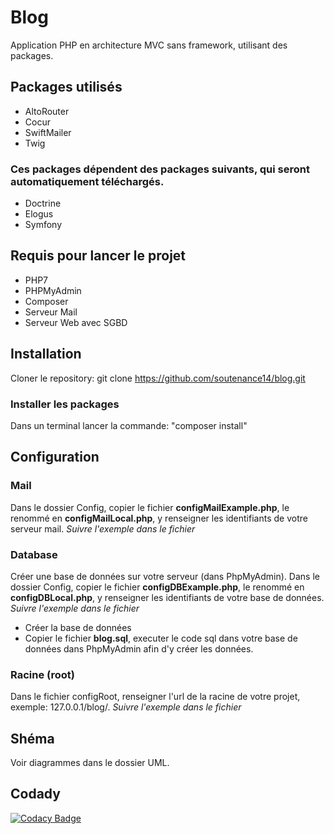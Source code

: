 # Blog
Application PHP en architecture MVC sans framework, utilisant des packages.
## Packages utilisés
* AltoRouter
* Cocur
* SwiftMailer
* Twig
### Ces packages dépendent des packages suivants, qui seront automatiquement téléchargés.
* Doctrine
* Elogus
* Symfony
## Requis pour lancer le projet
* PHP7
* PHPMyAdmin
* Composer
* Serveur Mail
* Serveur Web avec SGBD
## Installation
Cloner le repository:
git clone https://github.com/soutenance14/blog.git
### Installer les packages
Dans un terminal lancer la commande:
"composer install"
## Configuration
### Mail
Dans le dossier Config, copier le fichier __configMailExample.php__, le renommé en __configMailLocal.php__, y renseigner les identifiants de votre serveur mail.
*Suivre l'exemple dans le fichier*
### Database
Créer une base de données sur votre serveur (dans PhpMyAdmin).
Dans le dossier Config, copier le fichier __configDBExample.php__, le renommé en __configDBLocal.php__, y renseigner les identifiants de votre base de données.
*Suivre l'exemple dans le fichier*
* Créer la base de données
* Copier le fichier __blog.sql__, executer le code sql dans votre base de données dans PhpMyAdmin afin d'y créer les données.
### Racine (root)
Dans le fichier configRoot, renseigner l'url de la racine de votre projet, exemple: 127.0.0.1/blog/.
*Suivre l'exemple dans le fichier*
## Shéma
Voir diagrammes dans le dossier UML.
## Codady
[![Codacy Badge](https://app.codacy.com/project/badge/Grade/69845bd948b64ac18695dc723c929ca4)](https://www.codacy.com/gh/soutenance14/blog/dashboard?utm_source=github.com&amp;utm_medium=referral&amp;utm_content=soutenance14/blog&amp;utm_campaign=Badge_Grade)
